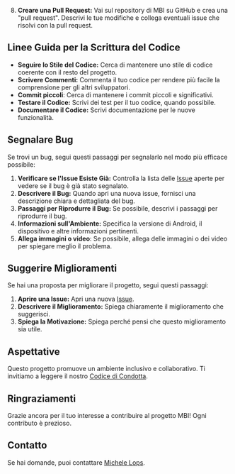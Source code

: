 8. **Creare una Pull Request:** Vai sul repository di MBI su GitHub e crea una "pull request".
   Descrivi le tue modifiche e collega eventuali issue che risolvi con la pull request.

## Linee Guida per la Scrittura del Codice

* **Seguire lo Stile del Codice:** Cerca di mantenere uno stile di codice coerente con il resto del
  progetto.
* **Scrivere Commenti:** Commenta il tuo codice per rendere più facile la comprensione per gli altri
  sviluppatori.
* **Commit piccoli**: Cerca di mantenere i commit piccoli e significativi.
* **Testare il Codice:** Scrivi dei test per il tuo codice, quando possibile.
* **Documentare il Codice:** Scrivi documentazione per le nuove funzionalità.

## Segnalare Bug

Se trovi un bug, segui questi passaggi per segnalarlo nel modo più efficace possibile:

1. **Verificare se l'Issue Esiste Già:** Controlla la lista
   delle [Issue](https://github.com/MicheleLops/MBI/issues) aperte per vedere se il bug è già stato
   segnalato.
2. **Descrivere il Bug:** Quando apri una nuova issue, fornisci una descrizione chiara e dettagliata
   del bug.
3. **Passaggi per Riprodurre il Bug:** Se possibile, descrivi i passaggi per riprodurre il bug.
4. **Informazioni sull'Ambiente:** Specifica la versione di Android, il dispositivo e altre
   informazioni pertinenti.
5. **Allega immagini o video**: Se possibile, allega delle immagini o dei video per spiegare meglio
   il problema.

## Suggerire Miglioramenti

Se hai una proposta per migliorare il progetto, segui questi passaggi:

1. **Aprire una Issue:** Apri una nuova [Issue](https://github.com/MicheleLops/MBI/issues).
2. **Descrivere il Miglioramento:** Spiega chiaramente il miglioramento che suggerisci.
3. **Spiega la Motivazione:** Spiega perché pensi che questo miglioramento sia utile.

## Aspettative

Questo progetto promuove un ambiente inclusivo e collaborativo. Ti invitiamo a leggere il
nostro [Codice di Condotta](CODE_OF_CONDUCT.md).

## Ringraziamenti

Grazie ancora per il tuo interesse a contribuire al progetto MBI! Ogni contributo è prezioso.

## Contatto

Se hai domande, puoi contattare [Michele Lops](mailto:sentieroluminoso@gmail.com).